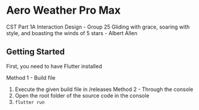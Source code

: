 # Aero Weather Pro Max

CST Part 1A Interaction Design - Group 25
Gliding with grace, soaring with style, and boasting the winds of 5 stars - Albert Allen

## Getting Started

First, you need to have Flutter installed 

Method 1 - Build file
1. Execute the given build file in /releases
Method 2 - Through the console
1. Open the root folder of the source code in the console
2. `flutter run`
